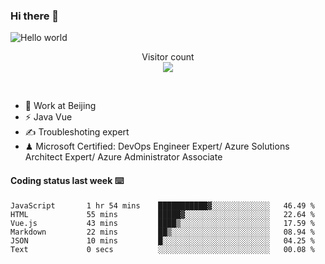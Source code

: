 ### Hi there 👋

<img src="https://raw.githubusercontent.com/sagar-viradiya/sagar-viradiya/master/resources/banner.png" alt="Hello world">
<p align="center"> 
  Visitor count<br/>
  <img src="https://profile-counter.glitch.me/youszoe/count.svg" />
</p>
<br/>

- 🍻 Work at Beijing 
- ⚡ Java Vue
- ✍️ Troubleshoting expert
- ♟  Microsoft Certified: DevOps Engineer Expert/ Azure Solutions Architect Expert/ Azure Administrator Associate

#### Coding status last week ⌨️

<!--START_SECTION:waka-->

```text
JavaScript       1 hr 54 mins    ███████████▓░░░░░░░░░░░░░   46.49 %
HTML             55 mins         █████▓░░░░░░░░░░░░░░░░░░░   22.64 %
Vue.js           43 mins         ████▒░░░░░░░░░░░░░░░░░░░░   17.59 %
Markdown         22 mins         ██▒░░░░░░░░░░░░░░░░░░░░░░   08.94 %
JSON             10 mins         █░░░░░░░░░░░░░░░░░░░░░░░░   04.25 %
Text             0 secs          ░░░░░░░░░░░░░░░░░░░░░░░░░   00.08 %
```

<!--END_SECTION:waka-->

<br/>
<center><img src="http://ghchart.rshah.org/409ba5/yousazoe" alt="" /></center>


